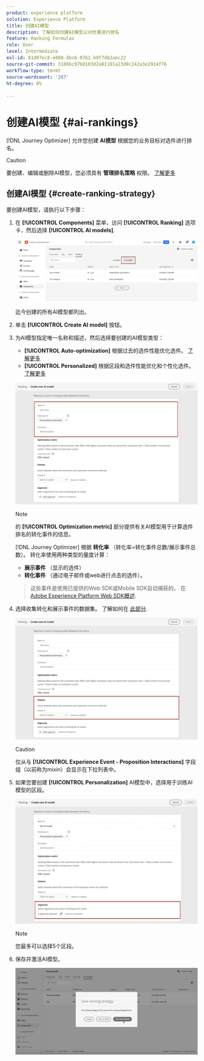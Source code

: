 ```yaml
---
product: experience platform
solution: Experience Platform
title: 创建AI模型
description: 了解如何创建AI模型以对优惠进行排名
feature: Ranking Formulas
role: User
level: Intermediate
exl-id: 81d07ec8-e808-4bc6-97b1-b9f7db2aec22
source-git-commit: 3188bc97b8103d2a01101a23d8c242a3e2924f76
workflow-type: tm+mt
source-wordcount: '287'
ht-degree: 0%

---
```


# 创建AI模型 {#ai-rankings}

[!DNL Journey Optimizer] 允许您创建 **AI模型** 根据您的业务目标对选件进行排名。

>[!CAUTION]
>
>要创建、编辑或删除AI模型，您必须具有 **管理排名策略** 权限。 [了解更多](../../administration/high-low-permissions.md#manage-ranking-strategies)

## 创建AI模型 {#create-ranking-strategy}

要创建AI模型，请执行以下步骤：

1. 在 **[!UICONTROL Components]** 菜单，访问 **[!UICONTROL Ranking]** 选项卡，然后选择 **[!UICONTROL AI models]**.

   ![](../assets/ai-ranking-list.png)

   迄今创建的所有AI模型都列出。

1. 单击 **[!UICONTROL Create AI model]** 按钮。

1. 为AI模型指定唯一名称和描述，然后选择要创建的AI模型类型：

   * **[!UICONTROL Auto-optimization]** 根据过去的选件性能优化选件。 [了解更多](auto-optimization-model.md)
   * **[!UICONTROL Personalized]** 根据区段和选件性能优化和个性化选件。 [了解更多](personalized-optimization-model.md)

   ![](../assets/ai-ranking-fields.png)

   >[!NOTE]
   >
   >的 **[!UICONTROL Optimization metric]** 部分提供有关AI模型用于计算选件排名的转化事件的信息。
   >
   >[!DNL Journey Optimizer] 根据 **转化率** （转化率=转化事件总数/展示事件总数）。 转化率使用两种类型的量度计算：
   >* **展示事件** （显示的选件）
   >* **转化事件** （通过电子邮件或web进行点击的选件）。

   >
   >这些事件是使用已提供的Web SDK或Mobile SDK自动捕获的。 在 [Adobe Experience Platform Web SDK概述](https://experienceleague.adobe.com/docs/experience-platform/edge/home.html?lang=en).

1. 选择收集转化和展示事件的数据集。 了解如何在 [此部分](#create-dataset). <!--This dataset needs to be associated with a schema that must have the **[!UICONTROL Proposition Interactions]** field group (previously known as mixin) associated with it.-->

   ![](../assets/ai-ranking-dataset-id.png)

   >[!CAUTION]
   >
   >仅从与 **[!UICONTROL Experience Event - Proposition Interactions]** 字段组（以前称为mixin）会显示在下拉列表中。

1. 如果您要创建 **[!UICONTROL Personalization]** AI模型中，选择用于训练AI模型的区段。

   ![](../assets/ai-ranking-segments.png)

   >[!NOTE]
   >
   >您最多可以选择5个区段。

1. 保存并激活AI模型。

   ![](../assets/ai-ranking-save-activate.png)
